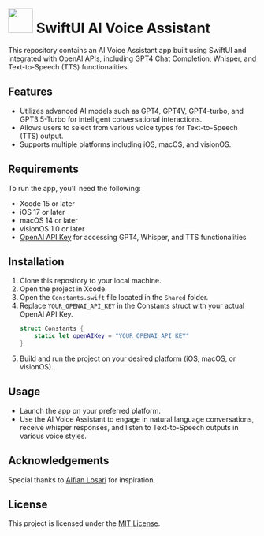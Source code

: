 # <img src="https://github.com/RoyNkem/SwiftUI-AI-Voice-Assistant/assets/95645767/21122220-2ef0-4758-bb8f-9fc90f8263dc" width="50px" height="50px"> SwiftUI AI Voice Assistant 

This repository contains an AI Voice Assistant app built using SwiftUI and integrated with OpenAI APIs, including GPT4 Chat Completion, Whisper, and Text-to-Speech (TTS) functionalities.

## Features

- Utilizes advanced AI models such as GPT4, GPT4V, GPT4-turbo, and GPT3.5-Turbo for intelligent conversational interactions.
- Allows users to select from various voice types for Text-to-Speech (TTS) output.
- Supports multiple platforms including iOS, macOS, and visionOS.

## Requirements

To run the app, you'll need the following:

- Xcode 15 or later
- iOS 17 or later
- macOS 14 or later
- visionOS 1.0 or later
- [OpenAI API Key](https://platform.openai.com/api-keys) for accessing GPT4, Whisper, and TTS functionalities

## Installation

1. Clone this repository to your local machine.
2. Open the project in Xcode.
3. Open the `Constants.swift` file located in the `Shared` folder.
4. Replace `YOUR_OPENAI_API_KEY` in the Constants struct with your actual OpenAI API Key.
   ```swift
   struct Constants {
       static let openAIKey = "YOUR_OPENAI_API_KEY"
   }
5. Build and run the project on your desired platform (iOS, macOS, or visionOS).

## Usage

- Launch the app on your preferred platform.
- Use the AI Voice Assistant to engage in natural language conversations, receive whisper responses, and listen to Text-to-Speech outputs in various voice styles.

## Acknowledgements

Special thanks to [Alfian Losari](https://github.com/alfianlosari) for inspiration.


## License

This project is licensed under the [MIT License](LICENSE).
